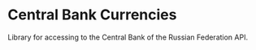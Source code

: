 # Central Bank Currencies

Library for accessing to the Central Bank of the Russian Federation API. 
